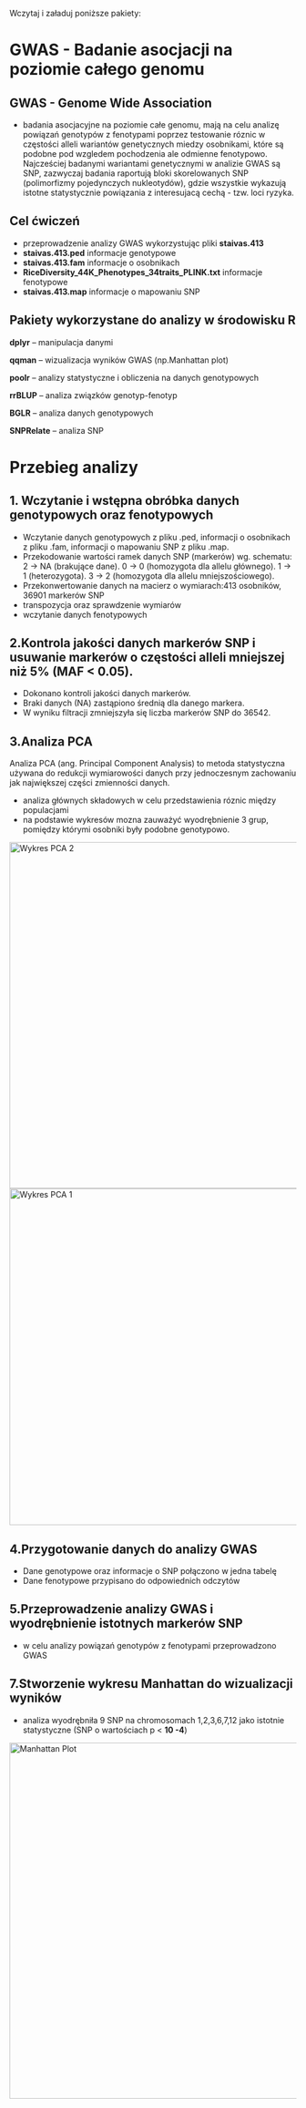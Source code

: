 Wczytaj i załaduj poniższe pakiety:
# GWAS - Badanie asocjacji na poziomie całego genomu
## GWAS - Genome Wide Association 
- badania asocjacyjne na poziomie całe genomu, mają na celu analizę powiązań genotypów z fenotypami 
poprzez testowanie róznic w częstości alleli wariantów genetycznych miedzy osobnikami, które są podobne pod wzgledem pochodzenia ale odmienne fenotypowo.
Najcześciej badanymi wariantami genetycznymi w analizie GWAS są SNP, zazwyczaj badania raportują bloki skorelowanych SNP (polimorfizmy pojedynczych nukleotydów), gdzie wszystkie wykazują istotne statystycznie powiązania
z interesujacą cechą - tzw. loci ryzyka.

## Cel ćwiczeń
- przeprowadzenie analizy GWAS wykorzystując pliki **staivas.413**
- **staivas.413.ped** informacje genotypowe
- **staivas.413.fam** informacje o osobnikach
- **RiceDiversity_44K_Phenotypes_34traits_PLINK.txt** informacje fenotypowe
- **staivas.413.map** informacje o mapowaniu SNP

## Pakiety wykorzystane do analizy w środowisku R
**dplyr** – manipulacja danymi

**qqman** – wizualizacja wyników GWAS (np.Manhattan plot)

**poolr** – analizy statystyczne i obliczenia na danych genotypowych

**rrBLUP** – analiza związków genotyp-fenotyp

**BGLR** – analiza danych genotypowych

**SNPRelate** – analiza SNP

# Przebieg analizy 
## **1. Wczytanie i wstępna obróbka danych genotypowych oraz fenotypowych**
- Wczytanie danych genotypowych z pliku .ped, informacji o osobnikach z pliku .fam, informacji o mapowaniu SNP z pliku .map.
- Przekodowanie wartości ramek danych SNP (markerów) wg. schematu:
2 → NA (brakujące dane).
0 → 0 (homozygota dla allelu głównego).
1 → 1 (heterozygota).
3 → 2 (homozygota dla allelu mniejszościowego).
- Przekonwertowanie danych na macierz o wymiarach:413 osobników, 36901 markerów SNP
- transpozycja oraz sprawdzenie wymiarów
- wczytanie danych fenotypowych
  
## **2.Kontrola jakości danych markerów SNP i usuwanie markerów o częstości alleli mniejszej niż 5% (MAF < 0.05).**
- Dokonano kontroli jakości danych markerów.
- Braki danych (NA)  zastąpiono średnią dla danego markera.
- W wyniku filtracji zmniejszyła się liczba markerów SNP do 36542.
  
## **3.Analiza PCA**
Analiza PCA (ang. Principal Component Analysis) to metoda statystyczna używana do redukcji wymiarowości danych przy jednoczesnym zachowaniu jak największej części zmienności danych.
- analiza głównych składowych w celu przedstawienia róznic między populacjami
- na podstawie wykresów mozna zauważyć wyodrębnienie 3 grup, pomiędzy którymi osobniki były podobne genotypowo.
  
<img width="608" alt="Wykres PCA 2" src="https://github.com/user-attachments/assets/7f1a60dc-1217-437b-b365-3efd860aaa16" />

<img width="591" alt="Wykres PCA 1" src="https://github.com/user-attachments/assets/a7996183-13d3-4db3-9db2-6e58abe67536" />


## **4.Przygotowanie danych do analizy GWAS**
- Dane genotypowe oraz informacje o SNP połączono w jedna tabelę
- Dane fenotypowe przypisano do odpowiednich odczytów

## **5.Przeprowadzenie analizy GWAS i wyodrębnienie istotnych markerów SNP**
- w celu analizy powiązań genotypów z fenotypami przeprowadzono GWAS
  
## **7.Stworzenie wykresu Manhattan do wizualizacji wyników**
- analiza wyodrębniła 9 SNP na chromosomach 1,2,3,6,7,12 jako istotnie statystyczne (SNP o wartościach p < **10 -4**)
<img width="625" alt="Manhattan Plot" src="https://github.com/user-attachments/assets/b5457eba-d1a3-44e7-a9f5-7b2b38d1e26e" />

